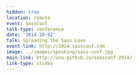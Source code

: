 ```yaml
---
hidden: true
location: remote
event: SassConf
talk-type: conference
date: '2014-10-02'
talk: Spreading the Sass Love
event-link: http://2014.sassconf.com
image: ../images/speaking/sass-conf.jpg
main-link: http://una.github.io/sassconf-2014/
link-type: slides
---
```

